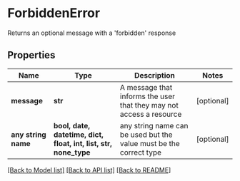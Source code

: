 # ForbiddenError

Returns an optional message with a 'forbidden' response

## Properties
Name | Type | Description | Notes
------------ | ------------- | ------------- | -------------
**message** | **str** | A message that informs the user that they may not access a resource | [optional] 
**any string name** | **bool, date, datetime, dict, float, int, list, str, none_type** | any string name can be used but the value must be the correct type | [optional]

[[Back to Model list]](../README.md#documentation-for-models) [[Back to API list]](../README.md#documentation-for-api-endpoints) [[Back to README]](../README.md)



